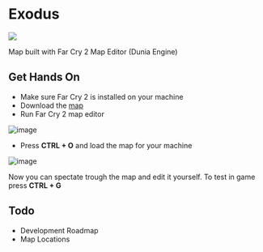 # Exodus

![](https://exodus-map-fc2.s3.eu-central-1.amazonaws.com/screenshots/40%25-map.jpg)

Map built with Far Cry 2 Map Editor (Dunia Engine)


## Get Hands On

* Make sure Far Cry 2 is installed on your machine
* Download the [map](https://github.com/MirzaLeka/Exodus-Map-FC2/tree/master/map)
* Run Far Cry 2 map editor

![image](https://user-images.githubusercontent.com/23176181/211166864-cbdadb53-2c72-4376-9365-40ad9a16dd0e.png)
* Press **CTRL + O** and load the map for your machine

![image](https://user-images.githubusercontent.com/23176181/211166960-311e9d6c-92d6-4502-9c97-3cd90dd5111c.png)

Now you can spectate trough the map and edit it yourself. To test in game press **CTRL + G**

## Todo 

* Development Roadmap
* Map Locations

